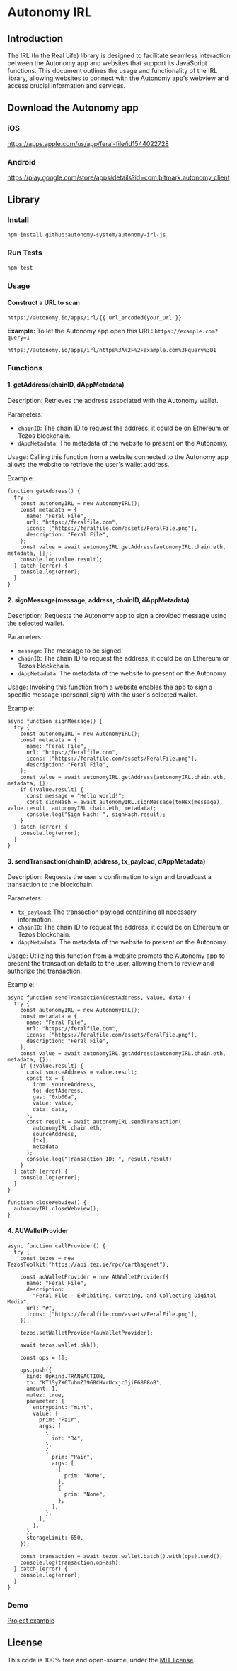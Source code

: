 # Autonomy IRL

## Introduction

The IRL (In the Real Life) library is designed to facilitate seamless interaction between the Autonomy app and websites that support its JavaScript functions. This document outlines the usage and functionality of the IRL library, allowing websites to connect with the Autonomy app's webview and access crucial information and services.

## Download the Autonomy app

### iOS

https://apps.apple.com/us/app/feral-file/id1544022728

### Android

https://play.google.com/store/apps/details?id=com.bitmark.autonomy_client

## Library

### Install

```bash
npm install github:autonomy-system/autonomy-irl-js
```

### Run Tests

```bash
npm test
```

### Usage

#### Construct a URL to scan

```
https://autonomy.io/apps/irl/{{ url_encoded(your_url }}
```

**Example:**
To let the Autonomy app open this URL: `https://example.com?query=1`

```
https://autonomy.io/apps/irl/https%3A%2F%2Fexample.com%3Fquery%3D1
```

### Functions

#### 1. getAddress(chainID, dAppMetadata)

Description: Retrieves the address associated with the Autonomy wallet.

Parameters:

- `chainID`: The chain ID to request the address, it could be on Ethereum or Tezos blockchain.
- `dAppMetadata`: The metadata of the website to present on the Autonomy.

Usage:
Calling this function from a website connected to the Autonomy app allows the website to retrieve the user's wallet address.

Example:

```JS
function getAddress() {
  try {
    const autonomyIRL = new AutonomyIRL();
    const metadata = {
      name: "Feral File",
      url: "https://feralfile.com",
      icons: ["https://feralfile.com/assets/FeralFile.png"],
      description: "Feral File",
    };
    const value = await autonomyIRL.getAddress(autonomyIRL.chain.eth, metadata, {});
    console.log(value.result);
  } catch (error) {
    console.log(error);
  }
}
```

#### 2. signMessage(message, address, chainID, dAppMetadata)

Description: Requests the Autonomy app to sign a provided message using the selected wallet.

Parameters:

- `message`: The message to be signed.
- `chainID`: The chain ID to request the address, it could be on Ethereum or Tezos blockchain.
- `dAppMetadata`: The metadata of the website to present on the Autonomy.

Usage:
Invoking this function from a website enables the app to sign a specific message (personal_sign) with the user's selected wallet.

Example:

```JS
async function signMessage() {
  try {
    const autonomyIRL = new AutonomyIRL();
    const metadata = {
      name: "Feral File",
      url: "https://feralfile.com",
      icons: ["https://feralfile.com/assets/FeralFile.png"],
      description: "Feral File",
    };
    const value = await autonomyIRL.getAddress(autonomyIRL.chain.eth, metadata, {});
    if (!value.result) {
      const message = "Hello world!";
      const signHash = await autonomyIRL.signMessage(toHex(message), value.result, autonomyIRL.chain.eth, metadata);
      console.log("Sign Hash: ", signHash.result);
    }
  } catch (error) {
    console.log(error);
  }
}
```

#### 3. sendTransaction(chainID, address, tx_payload, dAppMetadata)

Description: Requests the user's confirmation to sign and broadcast a transaction to the blockchain.

Parameters:

- `tx_payload`: The transaction payload containing all necessary information.
- `chainID`: The chain ID to request the address, it could be on Ethereum or Tezos blockchain.
- `dAppMetadata`: The metadata of the website to present on the Autonomy.

Usage:
Utilizing this function from a website prompts the Autonomy app to present the transaction details to the user, allowing them to review and authorize the transaction.

Example:

```JS
async function sendTransaction(destAddress, value, data) {
  try {
    const autonomyIRL = new AutonomyIRL();
    const metadata = {
      name: "Feral File",
      url: "https://feralfile.com",
      icons: ["https://feralfile.com/assets/FeralFile.png"],
      description: "Feral File",
    };
    const value = await autonomyIRL.getAddress(autonomyIRL.chain.eth, metadata, {});
    if (!value.result) {
      const sourceAddress = value.result;
      const tx = {
        from: sourceAddress,
        to: destAddress,
        gas: "0xb00a",
        value: value,
        data: data,
      };
      const result = await autonomyIRL.sendTransaction(
        autonomyIRL.chain.eth,
        sourceAddress,
        [tx],
        metadata
      );
      console.log("Transaction ID: ", result.result)
    }
  } catch (error) {
    console.log(error);
  }
}
```

```JS
function closeWebview() {
  autonomyIRL.closeWebview();
}
```

#### 4. AUWalletProvider

```JS
async function callProvider() {
  try {
    const tezos = new TezosToolkit("https://api.tez.ie/rpc/carthagenet");

    const auWalletProvider = new AUWalletProvider({
      name: "Feral File",
      description:
        "Feral File - Exhibiting, Curating, and Collecting Digital Media",
      url: "#",
      icons: ["https://feralfile.com/assets/FeralFile.png"],
    });

    tezos.setWalletProvider(auWalletProvider);

    await tezos.wallet.pkh();

    const ops = [];

    ops.push({
      kind: OpKind.TRANSACTION,
      to: "KT1Sy7X6TubmZ39G8CHVrUcxjc3jiF68P8oB",
      amount: 1,
      mutez: true,
      parameter: {
        entrypoint: "mint",
        value: {
          prim: "Pair",
          args: [
            {
              int: "34",
            },
            {
              prim: "Pair",
              args: [
                {
                  prim: "None",
                },
                {
                  prim: "None",
                },
              ],
            },
          ],
        },
      },
      storageLimit: 650,
    });

    const transaction = await tezos.wallet.batch().with(ops).send();
    console.log(transaction.opHash);
  } catch (error) {
    console.log(error);
  }
}
```

### Demo

[Project example](example)

## License

This code is 100% free and open-source, under the [MIT license](LICENSE).
